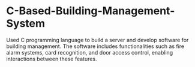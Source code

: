 # C-Based-Building-Management-System
Used C programming language to build a server and develop software for building management. The software includes functionalities such as fire alarm systems, card recognition, and door access control, enabling interactions between these features.
